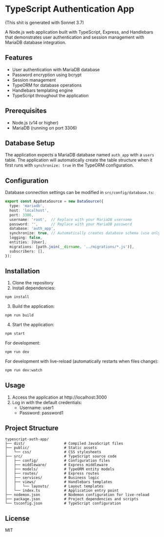 # TypeScript Authentication App

(This shit is generated with Sonnet 3.7)

A Node.js web application built with TypeScript, Express, and Handlebars that demonstrates user authentication and session management with MariaDB database integration.

## Features

- User authentication with MariaDB database
- Password encryption using bcrypt
- Session management
- TypeORM for database operations
- Handlebars templating engine
- TypeScript throughout the application

## Prerequisites

- Node.js (v14 or higher)
- MariaDB (running on port 3306)

## Database Setup

The application expects a MariaDB database named `auth_app` with a `users` table. The application will automatically create the table structure when it first runs with `synchronize: true` in the TypeORM configuration.

## Configuration

Database connection settings can be modified in `src/config/database.ts`:

```typescript
export const AppDataSource = new DataSource({
  type: 'mariadb',
  host: 'localhost',
  port: 3306,
  username: 'root',  // Replace with your MariaDB username
  password: '',      // Replace with your MariaDB password
  database: 'auth_app',
  synchronize: true, // Automatically creates database schema (use only in development)
  logging: false,
  entities: [User],
  migrations: [path.join(__dirname, '../migrations/*.js')],
  subscribers: [],
});
```

## Installation

1. Clone the repository
2. Install dependencies:

```bash
npm install
```

3. Build the application:

```bash
npm run build
```

4. Start the application:

```bash
npm start
```

For development:

```bash
npm run dev
```

For development with live-reload (automatically restarts when files change):

```bash
npm run dev:watch
```

## Usage

1. Access the application at http://localhost:3000
2. Log in with the default credentials:
   - Username: user1
   - Password: password1

## Project Structure

```
typescript-auth-app/
├── dist/                  # Compiled JavaScript files
├── public/                # Static assets
│   └── css/               # CSS stylesheets
├── src/                   # TypeScript source code
│   ├── config/            # Configuration files
│   ├── middleware/        # Express middleware
│   ├── models/            # TypeORM entity models
│   ├── routes/            # Express routes
│   ├── services/          # Business logic
│   ├── views/             # Handlebars templates
│   │   └── layouts/       # Layout templates
│   └── index.ts           # Application entry point
├── nodemon.json           # Nodemon configuration for live-reload
├── package.json           # Project dependencies and scripts
└── tsconfig.json          # TypeScript configuration
```

## License

MIT
